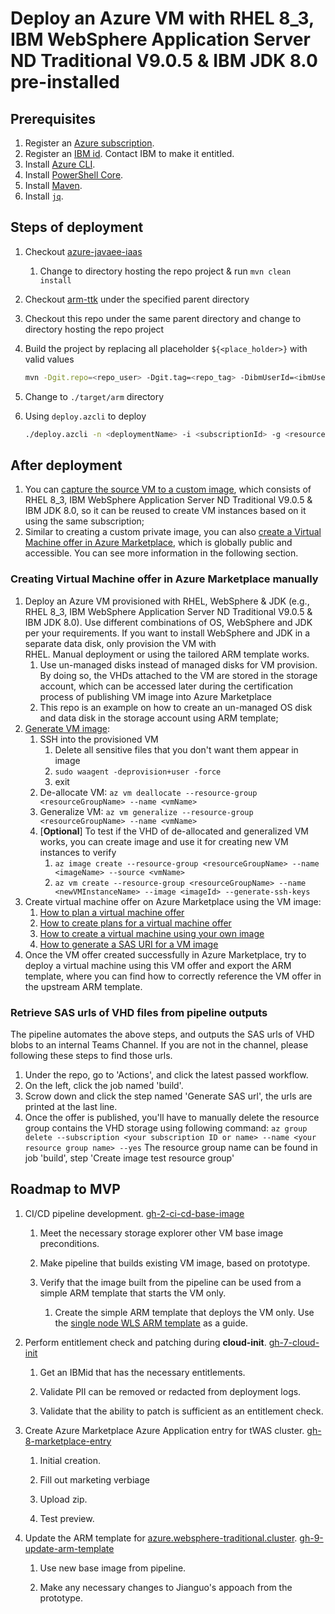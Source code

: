 # Deploy an Azure VM with RHEL 8_3, IBM WebSphere Application Server ND Traditional V9.0.5 & IBM JDK 8.0 pre-installed

## Prerequisites

1. Register an [Azure subscription](https://azure.microsoft.com/).
1. Register an [IBM id](https://www.ibm.com/account/reg/sg-en/signup?formid=urx-19776). Contact IBM to make it entitled.
1. Install [Azure CLI](https://docs.microsoft.com/cli/azure/install-azure-cli?view=azure-cli-latest).
1. Install [PowerShell Core](https://docs.microsoft.com/powershell/scripting/install/installing-powershell-core-on-linux?view=powershell-7.1).
1. Install [Maven](https://maven.apache.org/download.cgi).
1. Install [`jq`](https://stedolan.github.io/jq/download/).

## Steps of deployment

1. Checkout [azure-javaee-iaas](https://github.com/Azure/azure-javaee-iaas)
   1. Change to directory hosting the repo project & run `mvn clean install`
1. Checkout [arm-ttk](https://github.com/Azure/arm-ttk) under the specified parent directory
1. Checkout this repo under the same parent directory and change to directory hosting the repo project
1. Build the project by replacing all placeholder `${<place_holder>}` with valid values

   ```bash
   mvn -Dgit.repo=<repo_user> -Dgit.tag=<repo_tag> -DibmUserId=<ibmUserId> -DibmUserPwd=<ibmUserPwd> -DvmAdminId=<vmAdminId> -DvmAdminPwd=<vmAdminPwd> -DdnsLabelPrefix=<dnsLabelPrefix> -Dtest.args="-Test All" -Ptemplate-validation-tests clean install
   ```

1. Change to `./target/arm` directory
1. Using `deploy.azcli` to deploy

   ```bash
   ./deploy.azcli -n <deploymentName> -i <subscriptionId> -g <resourceGroupName> -l <resourceGroupLocation>
   ```

## After deployment

1. You can [capture the source VM to a custom image](https://docs.microsoft.com/azure/virtual-machines/linux/capture-image), which consists of RHEL 8_3, IBM WebSphere Application Server ND Traditional V9.0.5 & IBM JDK 8.0, so it can be reused to create VM instances based on it using the same subscription;
1. Similar to creating a custom private image, you can also [create a Virtual Machine offer in Azure Marketplace](https://docs.microsoft.com/azure/marketplace/cloud-partner-portal/virtual-machine/cpp-virtual-machine-offer), which is globally public and accessible. You can see more information in the following section.

### Creating Virtual Machine offer in Azure Marketplace manually

1. Deploy an Azure VM provisioned with RHEL, WebSphere & JDK (e.g., RHEL 8_3, IBM WebSphere Application Server ND Traditional V9.0.5 & IBM JDK 8.0). Use different combinations of OS, WebSphere and JDK per your requirements. If you want to install WebSphere and JDK in a separate data disk, only provision the VM with RHEL. Manual deployment or using the tailored ARM template works.
   1. Use un-managed disks instead of managed disks for VM provision. By doing so, the VHDs attached to the VM are stored in the storage account, which can be accessed later during the certification process of publishing VM image into Azure Marketplace
   1. This repo is an example on how to create an un-managed OS disk and data disk in the storage account using ARM template;
1. [Generate VM image](https://docs.microsoft.com/azure/virtual-machines/linux/capture-image):
   1. SSH into the provisioned VM
      1. Delete all sensitive files that you don't want them appear in image
      1. `sudo waagent -deprovision+user -force`
      1. exit
   1. De-allocate VM: `az vm deallocate --resource-group <resourceGroupName> --name <vmName>`
   1. Generalize VM: `az vm generalize --resource-group <resourceGroupName> --name <vmName>`
   1. [**Optional**] To test if the VHD of de-allocated and generalized VM works, you can create image and use it for creating new VM instances to verify
      1. `az image create --resource-group <resourceGroupName> --name <imageName> --source <vmName>`
      1. `az vm create --resource-group <resourceGroupName> --name <newVMInstanceName> --image <imageId> --generate-ssh-keys`
1. Create virtual machine offer on Azure Marketplace using the VM image:
   1. [How to plan a virtual machine offer](https://docs.microsoft.com/azure/marketplace/marketplace-virtual-machines)
   1. [How to create plans for a virtual machine offer](https://docs.microsoft.com/azure/marketplace/azure-vm-create-plans)
   1. [How to create a virtual machine using your own image](https://docs.microsoft.com/azure/marketplace/azure-vm-create-using-own-image)
   1. [How to generate a SAS URI for a VM image](https://docs.microsoft.com/azure/marketplace/azure-vm-get-sas-uri)
1. Once the VM offer created successfully in Azure Marketplace, try to deploy a virtual machine using this VM offer and export the ARM template, where you can find how to correctly reference the VM offer in the upstream ARM template.

### Retrieve SAS urls of VHD files from pipeline outputs

The pipeline automates the above steps, and outputs the SAS urls of VHD blobs to an internal Teams Channel. If you are not in the channel, please following these steps to find those urls.
1. Under the repo, go to 'Actions', and click the latest passed workflow.
1. On the left, click the job named 'build'.
1. Scrow down and click the step named 'Generate SAS url', the urls are printed at the last line.
1. Once the offer is published, you'll have to manually delete the resource group contains the VHD storage using following command:
`az group delete --subscription <your subscription ID or name> --name <your resource group name> --yes`
The resource group name can be found in job 'build', step 'Create image test resource group'

## Roadmap to MVP

1. CI/CD pipeline development. [gh-2-ci-cd-base-image](https://github.com/WASdev/azure.websphere-traditional.image/issues/2)

   1. Meet the necessary storage explorer other VM base image preconditions.

   1. Make pipeline that builds existing VM image, based on prototype.

   1. Verify that the image built from the pipeline can be used from a
      simple ARM template that starts the VM only.

      1. Create the simple ARM template that deploys the VM only. Use the [single node WLS ARM template](https://github.com/wls-eng/arm-oraclelinux-wls/blob/develop/src/main/arm/mainTemplate.json) as a guide.
  
1. Perform entitlement check and patching during **cloud-init**. [gh-7-cloud-init](https://github.com/WASdev/azure.websphere-traditional.image/issues/7)

   1. Get an IBMid that has the necessary entitlements.

   1. Validate PII can be removed or redacted from deployment logs.

   1. Validate that the ability to patch is sufficient as an entitlement check.
   
1. Create Azure Marketplace Azure Application entry for tWAS cluster. [gh-8-marketplace-entry](https://github.com/WASdev/azure.websphere-traditional.image/issues/8)

   1. Initial creation.

   1. Fill out marketing verbiage

   1. Upload zip.

   1. Test preview.

1. Update the ARM template for [azure.websphere-traditional.cluster](https://github.com/WASdev/azure.websphere-traditional.cluster). [gh-9-update-arm-template](https://github.com/WASdev/azure.websphere-traditional.image/issues/9)

   1. Use new base image from pipeline.
   
   1. Make any necessary changes to Jianguo's appoach from the prototype.

